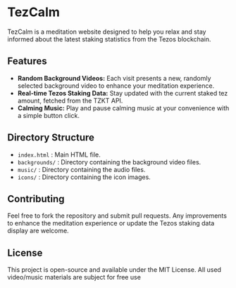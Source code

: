 # TezCalm

TezCalm is a meditation website designed to help you relax and stay informed about the latest staking statistics from the Tezos blockchain.

## Features

- **Random Background Videos:** Each visit presents a new, randomly selected background video to enhance your meditation experience.
- **Real-time Tezos Staking Data:** Stay updated with the current staked tez amount, fetched from the TZKT API.
- **Calming Music:** Play and pause calming music at your convenience with a simple button click.

## Directory Structure

- `index.html` : Main HTML file.
- `backgrounds/` : Directory containing the background video files.
- `music/` : Directory containing the audio files.
- `icons/` : Directory containing the icon images.

## Contributing

Feel free to fork the repository and submit pull requests. Any improvements to enhance the meditation experience or update the Tezos staking data display are welcome.

## License

This project is open-source and available under the MIT License.
All used video/music materials are subject for free use

